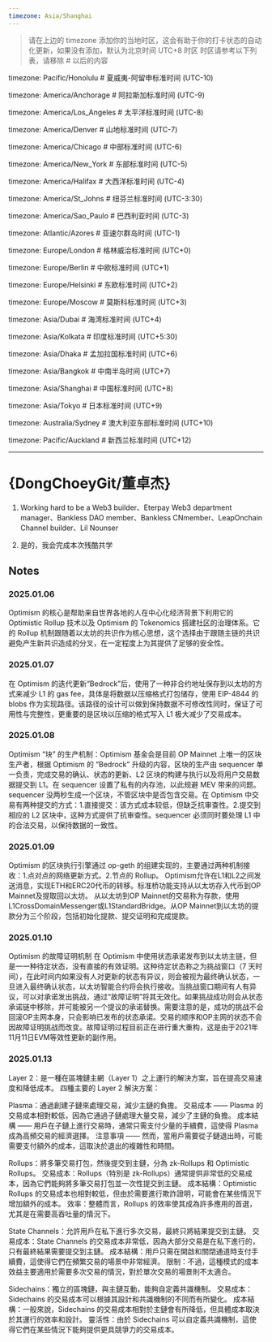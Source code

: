 ```yaml
---
timezone: Asia/Shanghai
---
```


> 请在上边的 timezone 添加你的当地时区，这会有助于你的打卡状态的自动化更新，如果没有添加，默认为北京时间 UTC+8 时区
> 时区请参考以下列表，请移除 # 以后的内容

timezone: Pacific/Honolulu # 夏威夷-阿留申标准时间 (UTC-10)

timezone: America/Anchorage # 阿拉斯加标准时间 (UTC-9)

timezone: America/Los_Angeles # 太平洋标准时间 (UTC-8)

timezone: America/Denver # 山地标准时间 (UTC-7)

timezone: America/Chicago # 中部标准时间 (UTC-6)

timezone: America/New_York # 东部标准时间 (UTC-5)

timezone: America/Halifax # 大西洋标准时间 (UTC-4)

timezone: America/St_Johns # 纽芬兰标准时间 (UTC-3:30)

timezone: America/Sao_Paulo # 巴西利亚时间 (UTC-3)

timezone: Atlantic/Azores # 亚速尔群岛时间 (UTC-1)

timezone: Europe/London # 格林威治标准时间 (UTC+0)

timezone: Europe/Berlin # 中欧标准时间 (UTC+1)

timezone: Europe/Helsinki # 东欧标准时间 (UTC+2)

timezone: Europe/Moscow # 莫斯科标准时间 (UTC+3)

timezone: Asia/Dubai # 海湾标准时间 (UTC+4)

timezone: Asia/Kolkata # 印度标准时间 (UTC+5:30)

timezone: Asia/Dhaka # 孟加拉国标准时间 (UTC+6)

timezone: Asia/Bangkok # 中南半岛时间 (UTC+7)

timezone: Asia/Shanghai # 中国标准时间 (UTC+8)

timezone: Asia/Tokyo # 日本标准时间 (UTC+9)

timezone: Australia/Sydney # 澳大利亚东部标准时间 (UTC+10)

timezone: Pacific/Auckland # 新西兰标准时间 (UTC+12)

---

# {DongChoeyGit/董卓杰}

1. Working hard to be a Web3 builder、Eterpay Web3 department manager、Bankless DAO member、Bankless CNmember、LeapOnchain Channel builder、Lil Nounser

2. 是的，我会完成本次残酷共学

## Notes

<!-- Content_START -->

### 2025.01.06

Optimism 的核心是帮助来自世界各地的人在中心化经济背景下利用它的 Optimistic Rollup 技术以及 Optimism 的 Tokenomics 搭建社区的治理体系。它的 Rollup 机制跟随着以太坊的共识作为核心思想，这个选择由于跟随主链的共识避免产生新共识造成的分叉，在一定程度上为其提供了足够的安全性。

### 2025.01.07

在 Optimism 的迭代更新“Bedrock”后，使用了一种非合约地址保存到以太坊的方式来减少 L1 的 gas fee，具体是将数据以压缩格式打包储存，使用 EIP-4844 的 blobs 作为实现路径。该路径的设计可以做到保持数据不可修改性同时，保证了可用性与完整性，更重要的是区块以压缩的格式写入 L1 极大减少了交易成本。

### 2025.01.08

Optimism “块” 的生产机制：Optimism 基金会是目前 OP Mainnet 上唯一的区块生产者，根据 Optimism 的 “Bedrock” 升级的内容，区块的生产由 sequencer 单一负责，完成交易的确认、状态的更新、L2 区块的构建与执行以及将用户交易数据提交到 L1。在 sequencer 设置了私有的内存池，以此规避 MEV 带来的问题。sequencer 没两秒生成一个区块，不管区块中是否包含交易。在 Optimism 中交易有两种提交的方式：1.直接提交：该方式成本较低，但缺乏抗审查性。2.提交到相应的 L2 区块中，这种方式提供了抗审查性。sequencer 必须同时要处理 L1 中的合法交易，以保持数据的一致性。

### 2025.01.09

Optimism 的区块执行引擎通过 op-geth 的组建实现的，主要通过两种机制接收：1.点对点的网络更新方式。2.节点的 Rollup。
Optimism允许在L1和L2之间发送消息，实现ETH和ERC20代币的转移。标准桥功能支持从以太坊存入代币到OP Mainnet及提取回以太坊。
从以太坊到OP Mainnet的交易称为存款，使用L1CrossDomainMessenger或L1StandardBridge。从OP Mainnet到以太坊的提款分为三个阶段，包括初始化提款、提交证明和完成提款。

### 2025.01.10

Optimism 的故障证明机制
在 Optimism 中使用状态承诺发布到以太坊主链，但是一一种待定状态，没有直接的有效证明。这种待定状态称之为挑战窗口（7 天时间），在此时间内如果没有人对更新的状态有异议，则会被视为最终确认状态，一旦进入最终确认状态，以太坊智能合约将会执行接收。当挑战窗口期间有人有异议，可以对承诺发出挑战，通过“故障证明”将其无效化。如果挑战成功则会从状态承诺链中移除，并可能被另一个提议的承诺替换。需要注意的是，成功的挑战不会回滚OP主网本身，只会影响已发布的状态承诺。交易的顺序和OP主网的状态不会因故障证明挑战而改变。故障证明过程目前正在进行重大重构，这是由于2021年11月11日EVM等效性更新的副作用。

### 2025.01.13
Layer 2：是一種在區塊鏈主網（Layer 1）之上運行的解決方案，旨在提高交易速度和降低成本。
四種主要的 Layer 2 解決方案：

Plasma：通過創建子鏈來處理交易，減少主鏈的負擔。
    交易成本 —— Plasma 的交易成本相對較低，因為它通過子鏈處理大量交易，減少了主鏈的負擔。
    成本結構 —— 用戶在子鏈上進行交易時，通常只需支付少量的手續費，這使得 Plasma 成為高頻交易的經濟選擇。
    注意事項 —— 然而，當用戶需要從子鏈退出時，可能需要支付額外的成本，這取決於退出的複雜性和時間。
    
Rollups：將多筆交易打包，然後提交到主鏈，分為 zk-Rollups 和 Optimistic Rollups。
    交易成本：Rollups（特別是 zk-Rollups）通常提供非常低的交易成本，因為它們能夠將多筆交易打包並一次性提交到主鏈。
    成本結構：Optimistic Rollups 的交易成本也相對較低，但由於需要進行欺詐證明，可能會在某些情況下增加額外的成本。
    效率：整體而言，Rollups 的效率使其成為許多應用的首選，尤其是在需要高吞吐量的情況下。
    
State Channels：允許用戶在私下進行多次交易，最終只將結果提交到主鏈。
    交易成本：State Channels 的交易成本非常低，因為大部分交易是在私下進行的，只有最終結果需要提交到主鏈。
    成本結構：用戶只需在開啟和關閉通道時支付手續費，這使得它們在頻繁交易的場景中非常經濟。
    限制：不過，這種模式的成本效益主要適用於需要多次交易的情況，對於單次交易的場景則不太適合。
    
Sidechains：獨立的區塊鏈，與主鏈互動，能夠自定義共識機制。
    交易成本：Sidechains 的交易成本可以根據其設計和共識機制的不同而有所變化。
    成本結構：一般來說，Sidechains 的交易成本相對於主鏈會有所降低，但具體成本取決於其運行的效率和設計。
    靈活性：由於 Sidechains 可以自定義共識機制，這使得它們在某些情況下能夠提供更具競爭力的交易成本。
<!-- Content_END -->
